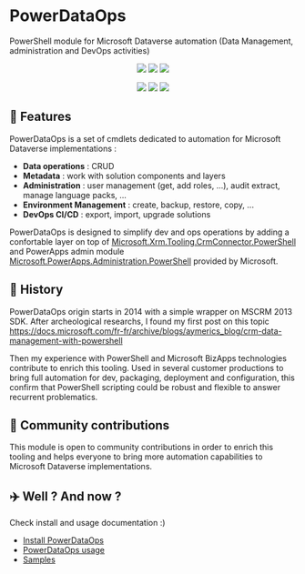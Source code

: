 # PowerDataOps

PowerShell module for Microsoft Dataverse automation (Data Management, administration and DevOps activities)


<p align="center">
    <a href="#repolicense" alt="Repository License">
        <img src="https://img.shields.io/github/license/AymericM78/PowerDataOps?color=yellow&label=License" /></a>
    <a href="#openissues" alt="Open Issues">
        <img src="https://img.shields.io/github/issues-raw/AymericM78/PowerDataOps?label=Open%20Issues" /></a>
    <a href="#openpr" alt="Open Pull Requests">
        <img src="https://img.shields.io/github/issues-pr-raw/AymericM78/PowerDataOps?label=Open%20Pull%20Requests" /></a>
</p>

<p align="center">
    <a href="#watchers" alt="Watchers">
        <img src="https://img.shields.io/github/watchers/AymericM78/PowerDataOps?style=social" /></a>
    <a href="#forks" alt="Forks">
        <img src="https://img.shields.io/github/forks/AymericM78/PowerDataOps?style=social" /></a>
    <a href="#stars" alt="Stars">
        <img src="https://img.shields.io/github/stars/AymericM78/PowerDataOps?style=social" /></a>
</p>

## 🚀 Features

PowerDataOps is a set of cmdlets dedicated to automation for Microsoft Dataverse implementations :

- **Data operations** : CRUD
- **Metadata** : work with solution components and layers
- **Administration** : user management (get, add roles, ...), audit extract, manage language packs, ...
- **Environment Management** : create, backup, restore, copy,  ...
- **DevOps CI/CD** : export, import, upgrade solutions

PowerDataOps is designed to simplify dev and ops operations by adding a confortable layer on top of [Microsoft.Xrm.Tooling.CrmConnector.PowerShell](https://docs.microsoft.com/en-us/powershell/module/microsoft.xrm.tooling.crmconnector.powershell/?view=pa-ps-latest) and PowerApps admin module [Microsoft.PowerApps.Administration.PowerShell](https://docs.microsoft.com/en-us/power-platform/admin/powerapps-powershell#power-apps-cmdlets-for-administrators) provided by Microsoft.

## 📅 History

PowerDataOps origin starts in 2014 with a simple wrapper on MSCRM 2013 SDK.
After archeological researchs, I found my first post on this topic
https://docs.microsoft.com/fr-fr/archive/blogs/aymerics_blog/crm-data-management-with-powershell

Then my experience with PowerShell and Microsoft BizApps technologies contribute to enrich this tooling.
Used in several customer productions to bring full automation for dev, packaging, deployment and configuration, this confirm that PowerShell scripting could be robust and flexible to answer recurrent problematics.

## 👐 Community contributions

This module is open to community contributions in order to enrich this tooling and helps everyone to bring more automation capabilities to Microsoft Dataverse implementations.

## ✈️ Well ? And now ?

Check install and usage documentation :)

- [Install PowerDataOps](https://github.com/AymericM78/PowerDataOps/blob/main/documentation/install.md)
- [PowerDataOps usage](https://github.com/AymericM78/PowerDataOps/blob/main/documentation/usage.md)
- [Samples](https://github.com/AymericM78/PowerDataOps/tree/main/documentation/samples)
